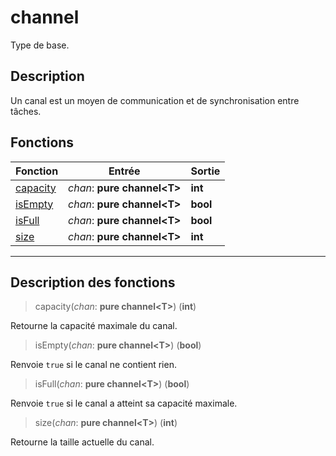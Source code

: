 # channel

Type de base.
## Description
Un canal est un moyen de communication et de synchronisation entre tâches.

## Fonctions
|Fonction|Entrée|Sortie|
|-|-|-|
|[capacity](#func_0)|*chan*: **pure channel\<T>**|**int**|
|[isEmpty](#func_1)|*chan*: **pure channel\<T>**|**bool**|
|[isFull](#func_2)|*chan*: **pure channel\<T>**|**bool**|
|[size](#func_3)|*chan*: **pure channel\<T>**|**int**|


***
## Description des fonctions

<a id="func_0"></a>
> capacity(*chan*: **pure channel\<T>**) (**int**)

Retourne la capacité maximale du canal.

<a id="func_1"></a>
> isEmpty(*chan*: **pure channel\<T>**) (**bool**)

Renvoie `true` si le canal ne contient rien.

<a id="func_2"></a>
> isFull(*chan*: **pure channel\<T>**) (**bool**)

Renvoie `true` si le canal a atteint sa capacité maximale.

<a id="func_3"></a>
> size(*chan*: **pure channel\<T>**) (**int**)

Retourne la taille actuelle du canal.

